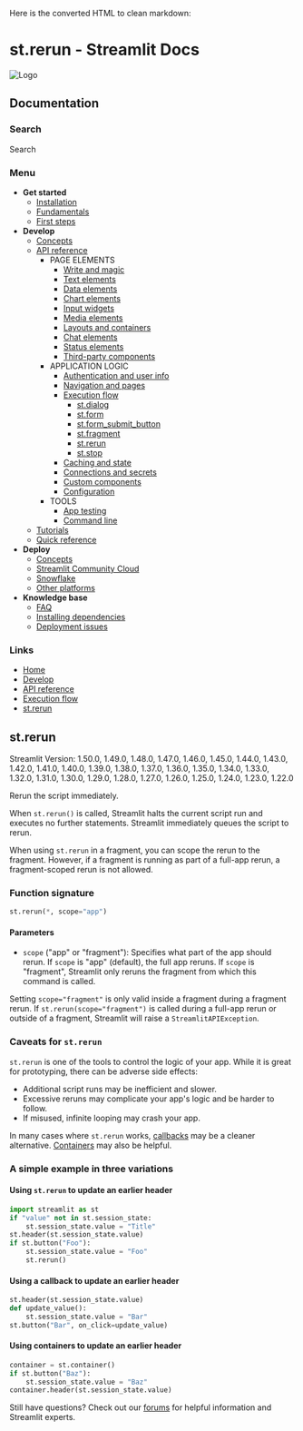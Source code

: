 Here is the converted HTML to clean markdown:

# st.rerun - Streamlit Docs

![Logo](/logo.svg)

## Documentation

### Search
Search

### Menu
* **Get started**
	+ [Installation](/get-started/installation)
	+ [Fundamentals](/get-started/fundamentals)
	+ [First steps](/get-started/tutorials)
* **Develop**
	+ [Concepts](/develop/concepts)
	+ [API reference](/develop/api-reference)
		- PAGE ELEMENTS
			- [Write and magic](/develop/api-reference/write-magic)
			- [Text elements](/develop/api-reference/text)
			- [Data elements](/develop/api-reference/data)
			- [Chart elements](/develop/api-reference/charts)
			- [Input widgets](/develop/api-reference/widgets)
			- [Media elements](/develop/api-reference/media)
			- [Layouts and containers](/develop/api-reference/layout)
			- [Chat elements](/develop/api-reference/chat)
			- [Status elements](/develop/api-reference/status)
			- [Third-party components](https://streamlit.io/components)
		- APPLICATION LOGIC
			- [Authentication and user info](/develop/api-reference/user)
			- [Navigation and pages](/develop/api-reference/navigation)
			- [Execution flow](/develop/api-reference/execution-flow)
				- [st.dialog](/develop/api-reference/execution-flow/st.dialog)
				- [st.form](/develop/api-reference/execution-flow/st.form)
				- [st.form_submit_button](/develop/api-reference/execution-flow/st.form_submit_button)
				- [st.fragment](/develop/api-reference/execution-flow/st.fragment)
				- [st.rerun](/develop/api-reference/execution-flow/st.rerun)
				- [st.stop](/develop/api-reference/execution-flow/st.stop)
			- [Caching and state](/develop/api-reference/caching-and-state)
			- [Connections and secrets](/develop/api-reference/connections)
			- [Custom components](/develop/api-reference/custom-components)
			- [Configuration](/develop/api-reference/configuration)
		- TOOLS
			- [App testing](/develop/api-reference/app-testing)
			- [Command line](/develop/api-reference/cli)
	+ [Tutorials](/develop/tutorials)
	+ [Quick reference](/develop/quick-reference)
* **Deploy**
	+ [Concepts](/deploy/concepts)
	+ [Streamlit Community Cloud](/deploy/streamlit-community-cloud)
	+ [Snowflake](/deploy/snowflake)
	+ [Other platforms](/deploy/tutorials)
* **Knowledge base**
	+ [FAQ](/knowledge-base/using-streamlit)
	+ [Installing dependencies](/knowledge-base/dependencies)
	+ [Deployment issues](/knowledge-base/deploy)

### Links
* [Home](/)
* [Develop](/develop)
* [API reference](/develop/api-reference)
* [Execution flow](/develop/api-reference/execution-flow)
* [st.rerun](/develop/api-reference/execution-flow/st.rerun)

## st.rerun
Streamlit Version: 1.50.0, 1.49.0, 1.48.0, 1.47.0, 1.46.0, 1.45.0, 1.44.0, 1.43.0, 1.42.0, 1.41.0, 1.40.0, 1.39.0, 1.38.0, 1.37.0, 1.36.0, 1.35.0, 1.34.0, 1.33.0, 1.32.0, 1.31.0, 1.30.0, 1.29.0, 1.28.0, 1.27.0, 1.26.0, 1.25.0, 1.24.0, 1.23.0, 1.22.0

Rerun the script immediately.

When `st.rerun()` is called, Streamlit halts the current script run and executes no further statements. Streamlit immediately queues the script to rerun.

When using `st.rerun` in a fragment, you can scope the rerun to the fragment. However, if a fragment is running as part of a full-app rerun, a fragment-scoped rerun is not allowed.

### Function signature
```python
st.rerun(*, scope="app")
```
#### Parameters

* `scope` ("app" or "fragment"): Specifies what part of the app should rerun. If `scope` is "app" (default), the full app reruns. If `scope` is "fragment", Streamlit only reruns the fragment from which this command is called.

Setting `scope="fragment"` is only valid inside a fragment during a fragment rerun. If `st.rerun(scope="fragment")` is called during a full-app rerun or outside of a fragment, Streamlit will raise a `StreamlitAPIException`.

### Caveats for `st.rerun`
`st.rerun` is one of the tools to control the logic of your app. While it is great for prototyping, there can be adverse side effects:

* Additional script runs may be inefficient and slower.
* Excessive reruns may complicate your app's logic and be harder to follow.
* If misused, infinite looping may crash your app.

In many cases where `st.rerun` works, [callbacks](https://docs.streamlit.io/develop/api-reference/caching-and-state/st.session_state#use-callbacks-to-update-session-state) may be a cleaner alternative. [Containers](https://docs.streamlit.io/develop/api-reference/layout) may also be helpful.

### A simple example in three variations
#### Using `st.rerun` to update an earlier header
```python
import streamlit as st
if "value" not in st.session_state:
    st.session_state.value = "Title"
st.header(st.session_state.value)
if st.button("Foo"):
    st.session_state.value = "Foo"
    st.rerun()
```

#### Using a callback to update an earlier header
```python
st.header(st.session_state.value)
def update_value():
    st.session_state.value = "Bar"
st.button("Bar", on_click=update_value)
```

#### Using containers to update an earlier header
```python
container = st.container()
if st.button("Baz"):
    st.session_state.value = "Baz"
container.header(st.session_state.value)
```
Still have questions? Check out our [forums](https://discuss.streamlit.io) for helpful information and Streamlit experts.